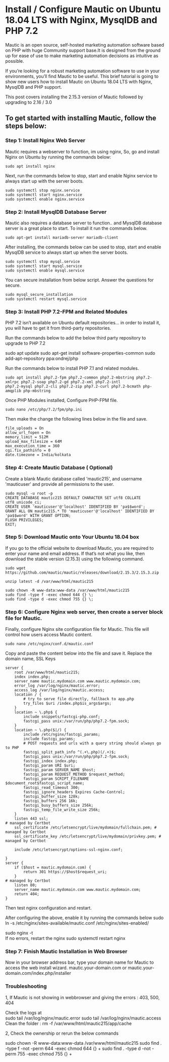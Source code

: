# Install / Configure Mautic on Ubuntu 18.04 LTS with Nginx, MysqlDB and PHP 7.2

Mautic is an open source, self-hosted marketing automation software based on PHP with huge Community support base.It is designed from the ground up for ease of use to make marketing automation decisions as intuitive as possible.

If you’re looking for a robust marketing automation software to use in your environments, you’ll find Mautic to be useful.
This brief tutorial is going to show new users how to install Mautic on Ubuntu 18.04 LTS with Nginx, MysqlDB and PHP support.

This post covers installing the 2.15.3 version of Mautic followed by upgrading to 2.16 / 3.0

## To get started with installing Mautic, follow the steps below:

### Step 1: Install Nginx Web Server
Mautic requires a webserver to function, im using nginx, So, go and install Nginx on Ubuntu by running the commands below:
```
sudo apt install nginx
```

Next, run the commands below to stop, start and enable Nginx service to always start up with the server boots.
```
sudo systemctl stop nginx.service
sudo systemctl start nginx.service
sudo systemctl enable nginx.service
```

### Step 2: Install MysqlDB Database Server
Mautic also requires a database server to function.. and MysqlDB database server is a great place to start. To install it run the commands below.
```
sudo apt-get install mariadb-server mariadb-client
```
After installing, the commands below can be used to stop, start and enable MysqlDB service to always start up when the server boots.
```
sudo systemctl stop mysql.service
sudo systemctl start mysql.service
sudo systemctl enable mysql.service
```
You can secure installation from below script. Answer the questions for secure.
```
sudo mysql_secure_installation
sudo systemctl restart mysql.service
```
### Step 3: Install PHP 7.2-FPM and Related Modules
PHP 7.2 isn’t available on Ubuntu default repositories… in order to install it, you will have to get it from third-party repositories.

Run the commands below to add the below third party repository to upgrade to PHP 7.2

sudo apt update
sudo apt-get install software-properties-common
sudo add-apt-repository ppa:ondrej/php

Run the commands below to install PHP 7.1 and related modules.
```
sudo apt install php7.2-fpm php7.2-common php7.2-mbstring php7.2-xmlrpc php7.2-soap php7.2-gd php7.2-xml php7.2-intl 
php7.2-mysql php7.2-cli php7.2-zip php7.2-curl php7.2-bcmath php-amqplib php-mbstring
```
Once PHP Modules installed, Configure PHP-FPM file.

```
sudo nano /etc/php/7.2/fpm/php.ini
```
Then make the change the following lines below in the file and save.

```
file_uploads = On
allow_url_fopen = On
memory_limit = 512M
upload_max_filesize = 64M
max_execution_time = 360
cgi.fix_pathinfo = 0
date.timezone = India/kolkata
```

### Step 4: Create Mautic Database  ( Optional) 

Create a blank Mautic database called 'mautic215', and username 'mauticuser'  and provide all permissions to the user.
 ```
 sudo mysql -u root -p
 CREATE DATABASE mautic215 DEFAULT CHARACTER SET utf8 COLLATE utf8_unicode_ci;
 CREATE USER 'mauticuser'@'localhost' IDENTIFIED BY 'pa$$word';
 GRANT ALL ON mautic215.* TO 'mauticuser'@'localhost' IDENTIFIED BY 'pa$$word' WITH GRANT OPTION;
 FLUSH PRIVILEGES;
 EXIT;
 ```
 
### Step 5: Download Mautic onto Your Ubuntu 18.04 box

If you go to the official website to download Mautic, you are required to enter your name and email address.
If that’s not what you like, then download the stable version (2.15.3) using the following command.
 
```
sudo wget https://github.com/mautic/mautic/releases/download/2.15.3/2.15.3.zip
 
unzip latest -d /var/www/html/mautic215

sudo chown -R www-data:www-data /var/www/html/mautic215
sudo find -type f -exec chmod 644 {} \;   
sudo find -type d -exec chmod 755 {} \;   
```


### Step 6:  Configure Nginx web server, then create a server block file for Mautic. 
Finally, configure Nginx site configuration file for Mautic. This file will control how users access Mautic content.


```
sudo nano /etc/nginx/conf.d/mautic.conf
```
Copy and paste the content below into the file and save it. Replace the domain name, SSL Keys
```
server {
    root /var/www/html/mautic215;
    index index.php;
    server_name mautic.mydomain.com www.mautic.mydomain.com;
    error_log /var/log/nginx/mautic.error;
    access_log /var/log/nginx/mautic.access;
    location / {
        # try to serve file directly, fallback to app.php
        try_files $uri /index.php$is_args$args;
    }
    location ~ \.php$ {
        include snippets/fastcgi-php.conf;
        fastcgi_pass unix:/var/run/php/php7.2-fpm.sock;
    }
    location ~ \.php($|/) {
        include /etc/nginx/fastcgi_params;
        include fastcgi_params;
        # POST requests and urls with a query string should always go to PHP
        fastcgi_split_path_info ^(.+\.php)(/.+)$;
        fastcgi_pass unix:/var/run/php/php7.2-fpm.sock;
        fastcgi_index index.php;
        fastcgi_param URI $uri;
        fastcgi_param SERVER_NAME $host;
        fastcgi_param REQUEST_METHOD $request_method;
        fastcgi_param SCRIPT_FILENAME $document_root$fastcgi_script_name;
        fastcgi_read_timeout 300;
        fastcgi_ignore_headers Expires Cache-Control;
        fastcgi_buffer_size 128k;
        fastcgi_buffers 256 16k;
        fastcgi_busy_buffers_size 256k;
        fastcgi_temp_file_write_size 256k;
    }
    listen 443 ssl;
# managed by Certbot
    ssl_certificate /etc/letsencrypt/live/mydomain/fullchain.pem; # managed by Certbot
    ssl_certificate_key /etc/letsencrypt/live/mydomain/privkey.pem; # managed by Certbot

    include /etc/letsencrypt/options-ssl-nginx.conf;

}
server {
    if ($host = mautic.mydomain.com) {
        return 301 https://$host$request_uri;
    }
# managed by Certbot
    listen 80;
    server_name mautic.mydomain.com www.mautic.mydomain.com;
    return 404;
}

```

Then test nginx configuration and restart.

After configuring the above, enable it by running the commands below
sudo ln -s /etc/nginx/sites-available/mautic.conf /etc/nginx/sites-enabled/

sudo nginx -t   
If no errors,  restart the nginx
sudo systemctl restart nginx

### Step 7: Finish Mautic Installation in Web Browser
Now in your browser address bar, type your domain name for Mautic to access the web install wizard.
mautic.your-domain.com
or
mautic.your-domain.com/index.php/installer


### Troubleshooting 

1, If Mautic is not showing in webbrowser and giving the errors : 403, 500, 404

Check the logs at  
sudo tail /var/log/nginx/mautic.error 
sudo tail /var/log/nginx/mautic.access
Clean the folder : rm -f /var/www/html/mautic215/app/cache


2, Check the ownership or rerun the below commands

sudo chown -R www-data:www-data /var/www/html/mautic215
sudo find . -type f -not -perm 644 -exec chmod 644 {} +
sudo find . -type d -not -perm 755 -exec chmod 755 {} +


